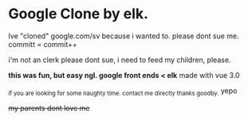 # Google Clone by elk.

Ive "cloned" google.com/sv because i wanted to. please dont sue me.
committ = commit++

i'm not an clerk please dont sue, i need to feed my children, please.

**this was fun, but easy ngl. google front ends < elk**
made with vue 3.0

<sub>if you are looking for some naughty time. contact me directly thanks goodby.</sub> yepo

~~my parents dont love me~~
